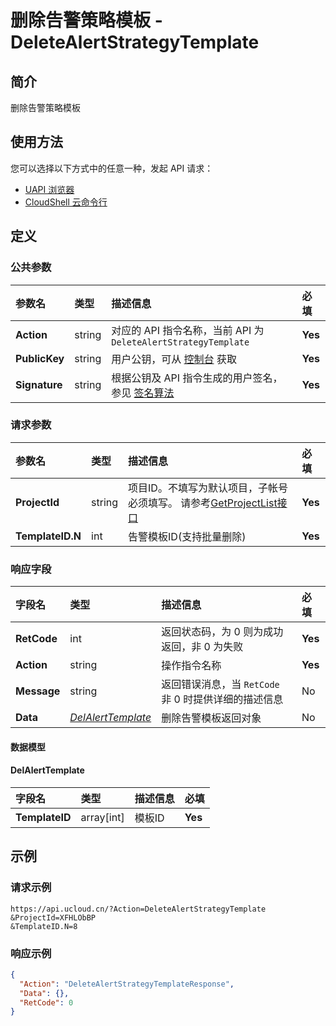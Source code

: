 # 删除告警策略模板 - DeleteAlertStrategyTemplate

## 简介

删除告警策略模板






## 使用方法

您可以选择以下方式中的任意一种，发起 API 请求：
- [UAPI 浏览器](https://console.ucloud.cn/uapi/detail?id=DeleteAlertStrategyTemplate)
- [CloudShell 云命令行](https://shell.ucloud.cn/)


## 定义

### 公共参数

| 参数名 | 类型 | 描述信息 | 必填 |
|:---|:---|:---|:---|
| **Action**     | string  | 对应的 API 指令名称，当前 API 为 `DeleteAlertStrategyTemplate`                        | **Yes** |
| **PublicKey**  | string  | 用户公钥，可从 [控制台](https://console.ucloud.cn/uapi/apikey) 获取                                             | **Yes** |
| **Signature**  | string  | 根据公钥及 API 指令生成的用户签名，参见 [签名算法](api/summary/signature.md)  | **Yes** |

### 请求参数

| 参数名 | 类型 | 描述信息 | 必填 |
|:---|:---|:---|:---|
| **ProjectId** | string | 项目ID。不填写为默认项目，子帐号必须填写。 请参考[GetProjectList接口](https://docs.ucloud.cn/api/summary/get_project_list) |**Yes**|
| **TemplateID.N** | int | 告警模板ID(支持批量删除) |**Yes**|

### 响应字段

| 字段名 | 类型 | 描述信息 | 必填 |
|:---|:---|:---|:---|
| **RetCode** | int | 返回状态码，为 0 则为成功返回，非 0 为失败 |**Yes**|
| **Action** | string | 操作指令名称 |**Yes**|
| **Message** | string | 返回错误消息，当 `RetCode` 非 0 时提供详细的描述信息 |No|
| **Data** | [*DelAlertTemplate*](#DelAlertTemplate) | 删除告警模板返回对象 |No|

#### 数据模型


#### DelAlertTemplate

| 字段名 | 类型 | 描述信息 | 必填 |
|:---|:---|:---|:---|
| **TemplateID** | array[int] | 模板ID |**Yes**|

## 示例

### 请求示例
    
```
https://api.ucloud.cn/?Action=DeleteAlertStrategyTemplate
&ProjectId=XFHLObBP
&TemplateID.N=8
```

### 响应示例
    
```json
{
  "Action": "DeleteAlertStrategyTemplateResponse",
  "Data": {},
  "RetCode": 0
}
```





